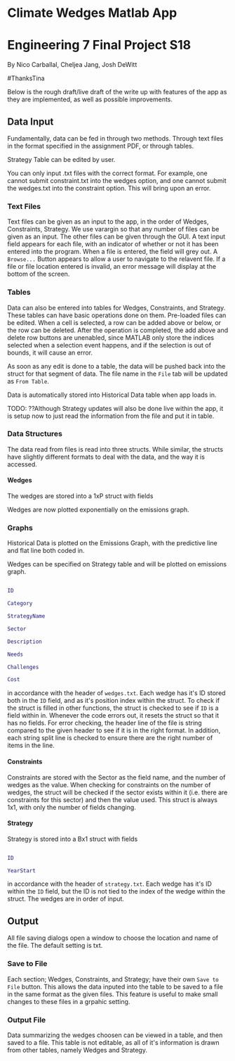 # Climate Wedges Matlab App

# Engineering 7 Final Project S18

By Nico Carballal, Cheljea Jang, Josh DeWitt

\#ThanksTina

Below is the rough draft/live draft of the write up with features of the app as they are implemented, as well as possible improvements.

## Data Input

Fundamentally, data can be fed in through two methods.  Through text files in the format specified in the assignment PDF, or through tables.

Strategy Table can be edited by user.

You can only input .txt files with the correct format. For example, one cannot submit constraint.txt into the wedges option, and one cannot submit the wedges.txt into the constraint option. This will bring upon an error.

### Text Files

Text files can be given as an input to the app, in the order of Wedges, Constraints, Strategy.  We use varargin so that any number of files can be given as an input.  The other files can be given through the GUI.  A text input field appears for each file, with an indicator of whether or not it has been entered into the program.  When a file is entered, the field will grey out.  A `Browse...` Button appears to allow a user to navigate to the relavent file.  If a file or file location entered is invalid, an error message will display at the bottom of the screen.


### Tables

Data can also be entered into tables for Wedges, Constraints, and Strategy.  These tables can have basic operations done on them.  Pre-loaded files can be edited.  When a cell is selected, a row can be added above or below, or the row can be deleted.  After the operation is completed, the add above and delete row buttons are unenabled, since MATLAB only store the indices selected when a selection event happens, and if the selection is out of bounds, it will cause an error.  

As soon as any edit is done to a table, the data will be pushed back into the struct for that segment of data.  The file name in the `File` tab will be updated as `From Table`.

Data is automatically stored into Historical Data table when app loads in.

TODO: ??Although Strategy updates will also be done live within the app, it is setup now to just read the information from the file and put it in table.


### Data Structures

The data read from files is read into three structs.  While similar, the structs have slightly different formats to deal with the data, and the way it is accessed.

#### Wedges

The wedges are stored into a 1xP struct with fields 

Wedges are now plotted exponentially on the emissions graph.

### Graphs

Historical Data is plotted on the Emissions Graph, with the predictive line and flat line both coded in. 

Wedges can be specified on Strategy table and will be plotted on emissions graph.



```MATLAB

ID

Category

StrategyName

Sector

Description

Needs

Challenges

Cost

```

in accordance with the header of `wedges.txt`.  Each wedge has it's ID stored both in the `ID` field, and as it's position index within the struct.  To check if the struct is filled in other functions, the struct is checked to see if `ID` is a field within in.  Whenever the code errors out, it resets the struct so that it has no fields.  For error checking, the header line of the file is string compared to the given header to see if it is in the right format.  In addition, each string split line is checked to ensure there are the right number of items in the line.

#### Constraints

Constraints are stored with the Sector as the field name, and the number of wedges as the value.  When checking for constraints on the number of wedges, the struct will be checked if the sector exists within it (i.e. there are constraints for this sector) and then the value used.  This struct is always 1x1, with only the number of fields changing.

#### Strategy

Strategy is stored into a Bx1 struct with fields

```MATLAB

ID

YearStart

```

in accordance with the header of `strategy.txt`.  Each wedge has it's ID within the `ID` field, but the ID is not tied to the index of the wedge within the struct.  The wedges are in order of input.  


## Output

All file saving dialogs open a window to choose the location and name of the file.  The default setting is txt.

### Save to File

Each section; Wedges, Constraints, and Strategy; have their own `Save to File` button.  This allows the data inputed into the table to be saved to a file in the same format as the given files.  This feature is useful to make small changes to these files in a grpahic setting.

### Output File

Data summarizing the wedges choosen can be viewed in a table, and then saved to a file.  This table is not editable, as all of it's information is drawn from other tables, namely Wedges and Strategy.
